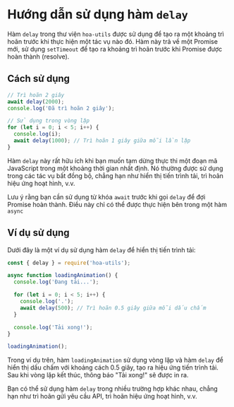 # Hướng dẫn sử dụng hàm `delay`

Hàm `delay` trong thư viện `hoa-utils` được sử dụng để tạo ra một khoảng trì hoãn trước khi thực hiện một tác vụ nào đó. Hàm này trả về một Promise mới, sử dụng `setTimeout` để tạo ra khoảng trì hoãn trước khi Promise được hoàn thành (resolve).

## Cách sử dụng

```javascript
// Trì hoãn 2 giây
await delay(2000);
console.log('Đã trì hoãn 2 giây');

// Sử dụng trong vòng lặp
for (let i = 0; i < 5; i++) {
  console.log(i);
  await delay(1000); // Trì hoãn 1 giây giữa mỗi lần lặp
}
```

Hàm `delay` này rất hữu ích khi bạn muốn tạm dừng thực thi một đoạn mã JavaScript trong một khoảng thời gian nhất định. Nó thường được sử dụng trong các tác vụ bất đồng bộ, chẳng hạn như hiển thị tiến trình tải, trì hoãn hiệu ứng hoạt hình, v.v.

Lưu ý rằng bạn cần sử dụng từ khóa `await` trước khi gọi `delay` để đợi Promise hoàn thành. Điều này chỉ có thể được thực hiện bên trong một hàm `async`

## Ví dụ sử dụng

Dưới đây là một ví dụ sử dụng hàm `delay` để hiển thị tiến trình tải:

```javascript
const { delay } = require('hoa-utils');

async function loadingAnimation() {
  console.log('Đang tải...');

  for (let i = 0; i < 5; i++) {
    console.log('.');
    await delay(500); // Trì hoãn 0.5 giây giữa mỗi dấu chấm
  }

  console.log('Tải xong!');
}

loadingAnimation();
```

Trong ví dụ trên, hàm `loadingAnimation` sử dụng vòng lặp và hàm `delay` để hiển thị dấu chấm với khoảng cách 0.5 giây, tạo ra hiệu ứng tiến trình tải. Sau khi vòng lặp kết thúc, thông báo "Tải xong!" sẽ được in ra.

Bạn có thể sử dụng hàm `delay` trong nhiều trường hợp khác nhau, chẳng hạn như trì hoãn gửi yêu cầu API, trì hoãn hiệu ứng hoạt hình, v.v.
